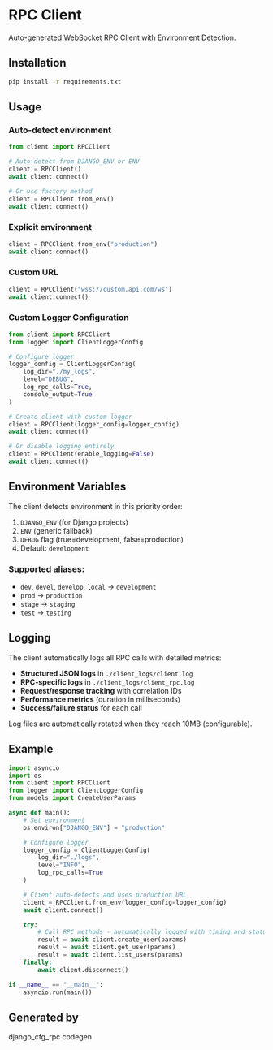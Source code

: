# RPC Client

Auto-generated WebSocket RPC Client with Environment Detection.

## Installation

```bash
pip install -r requirements.txt
```

## Usage

### Auto-detect environment

```python
from client import RPCClient

# Auto-detect from DJANGO_ENV or ENV
client = RPCClient()
await client.connect()

# Or use factory method
client = RPCClient.from_env()
await client.connect()
```

### Explicit environment

```python
client = RPCClient.from_env("production")
await client.connect()
```

### Custom URL

```python
client = RPCClient("wss://custom.api.com/ws")
await client.connect()
```

### Custom Logger Configuration

```python
from client import RPCClient
from logger import ClientLoggerConfig

# Configure logger
logger_config = ClientLoggerConfig(
    log_dir="./my_logs",
    level="DEBUG",
    log_rpc_calls=True,
    console_output=True
)

# Create client with custom logger
client = RPCClient(logger_config=logger_config)
await client.connect()

# Or disable logging entirely
client = RPCClient(enable_logging=False)
await client.connect()
```

## Environment Variables

The client detects environment in this priority order:
1. `DJANGO_ENV` (for Django projects)
2. `ENV` (generic fallback)
3. `DEBUG` flag (true=development, false=production)
4. Default: `development`

### Supported aliases:
- `dev`, `devel`, `develop`, `local` → `development`
- `prod` → `production`
- `stage` → `staging`
- `test` → `testing`

## Logging

The client automatically logs all RPC calls with detailed metrics:

- **Structured JSON logs** in `./client_logs/client.log`
- **RPC-specific logs** in `./client_logs/client_rpc.log`
- **Request/response tracking** with correlation IDs
- **Performance metrics** (duration in milliseconds)
- **Success/failure status** for each call

Log files are automatically rotated when they reach 10MB (configurable).

## Example

```python
import asyncio
import os
from client import RPCClient
from logger import ClientLoggerConfig
from models import CreateUserParams

async def main():
    # Set environment
    os.environ["DJANGO_ENV"] = "production"

    # Configure logger
    logger_config = ClientLoggerConfig(
        log_dir="./logs",
        level="INFO",
        log_rpc_calls=True
    )

    # Client auto-detects and uses production URL
    client = RPCClient.from_env(logger_config=logger_config)
    await client.connect()

    try:
        # Call RPC methods - automatically logged with timing and status
        result = await client.create_user(params)
        result = await client.get_user(params)
        result = await client.list_users(params)
    finally:
        await client.disconnect()

if __name__ == "__main__":
    asyncio.run(main())
```

## Generated by

django_cfg_rpc codegen